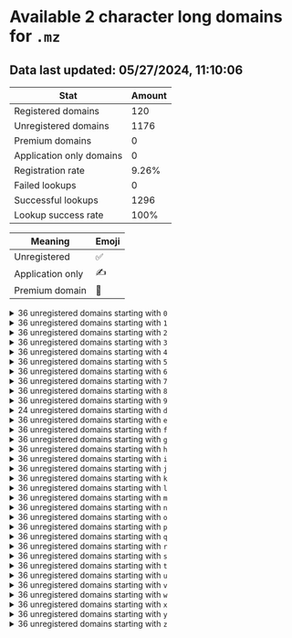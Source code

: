 # Available 2 character long domains for `.mz`

## Data last updated: 05/27/2024, 11:10:06

|Stat|Amount|
|--|--|
|Registered domains|120|
|Unregistered domains|1176|
|Premium domains|0|
|Application only domains|0|
|Registration rate|9.26%|
|Failed lookups|0|
|Successful lookups|1296|
|Lookup success rate|100%|


|Meaning|Emoji|
|--|--|
|Unregistered|:white_check_mark:|
|Application only|:writing_hand:|
|Premium domain|:gem:|

<details>
<summary>36 unregistered domains starting with <bold><code>0</code></bold></summary>

|Type|Domain|
|--|--|
|:white_check_mark:|`00.mz`|
|:white_check_mark:|`01.mz`|
|:white_check_mark:|`02.mz`|
|:white_check_mark:|`03.mz`|
|:white_check_mark:|`04.mz`|
|:white_check_mark:|`05.mz`|
|:white_check_mark:|`06.mz`|
|:white_check_mark:|`07.mz`|
|:white_check_mark:|`08.mz`|
|:white_check_mark:|`09.mz`|
|:white_check_mark:|`0a.mz`|
|:white_check_mark:|`0b.mz`|
|:white_check_mark:|`0c.mz`|
|:white_check_mark:|`0d.mz`|
|:white_check_mark:|`0e.mz`|
|:white_check_mark:|`0f.mz`|
|:white_check_mark:|`0g.mz`|
|:white_check_mark:|`0h.mz`|
|:white_check_mark:|`0i.mz`|
|:white_check_mark:|`0j.mz`|
|:white_check_mark:|`0k.mz`|
|:white_check_mark:|`0l.mz`|
|:white_check_mark:|`0m.mz`|
|:white_check_mark:|`0n.mz`|
|:white_check_mark:|`0o.mz`|
|:white_check_mark:|`0p.mz`|
|:white_check_mark:|`0q.mz`|
|:white_check_mark:|`0r.mz`|
|:white_check_mark:|`0s.mz`|
|:white_check_mark:|`0t.mz`|
|:white_check_mark:|`0u.mz`|
|:white_check_mark:|`0v.mz`|
|:white_check_mark:|`0w.mz`|
|:white_check_mark:|`0x.mz`|
|:white_check_mark:|`0y.mz`|
|:white_check_mark:|`0z.mz`|
</details>
<details>
<summary>36 unregistered domains starting with <bold><code>1</code></bold></summary>

|Type|Domain|
|--|--|
|:white_check_mark:|`10.mz`|
|:white_check_mark:|`11.mz`|
|:white_check_mark:|`12.mz`|
|:white_check_mark:|`13.mz`|
|:white_check_mark:|`14.mz`|
|:white_check_mark:|`15.mz`|
|:white_check_mark:|`16.mz`|
|:white_check_mark:|`17.mz`|
|:white_check_mark:|`18.mz`|
|:white_check_mark:|`19.mz`|
|:white_check_mark:|`1a.mz`|
|:white_check_mark:|`1b.mz`|
|:white_check_mark:|`1c.mz`|
|:white_check_mark:|`1d.mz`|
|:white_check_mark:|`1e.mz`|
|:white_check_mark:|`1f.mz`|
|:white_check_mark:|`1g.mz`|
|:white_check_mark:|`1h.mz`|
|:white_check_mark:|`1i.mz`|
|:white_check_mark:|`1j.mz`|
|:white_check_mark:|`1k.mz`|
|:white_check_mark:|`1l.mz`|
|:white_check_mark:|`1m.mz`|
|:white_check_mark:|`1n.mz`|
|:white_check_mark:|`1o.mz`|
|:white_check_mark:|`1p.mz`|
|:white_check_mark:|`1q.mz`|
|:white_check_mark:|`1r.mz`|
|:white_check_mark:|`1s.mz`|
|:white_check_mark:|`1t.mz`|
|:white_check_mark:|`1u.mz`|
|:white_check_mark:|`1v.mz`|
|:white_check_mark:|`1w.mz`|
|:white_check_mark:|`1x.mz`|
|:white_check_mark:|`1y.mz`|
|:white_check_mark:|`1z.mz`|
</details>
<details>
<summary>36 unregistered domains starting with <bold><code>2</code></bold></summary>

|Type|Domain|
|--|--|
|:white_check_mark:|`20.mz`|
|:white_check_mark:|`21.mz`|
|:white_check_mark:|`22.mz`|
|:white_check_mark:|`23.mz`|
|:white_check_mark:|`24.mz`|
|:white_check_mark:|`25.mz`|
|:white_check_mark:|`26.mz`|
|:white_check_mark:|`27.mz`|
|:white_check_mark:|`28.mz`|
|:white_check_mark:|`29.mz`|
|:white_check_mark:|`2a.mz`|
|:white_check_mark:|`2b.mz`|
|:white_check_mark:|`2c.mz`|
|:white_check_mark:|`2d.mz`|
|:white_check_mark:|`2e.mz`|
|:white_check_mark:|`2f.mz`|
|:white_check_mark:|`2g.mz`|
|:white_check_mark:|`2h.mz`|
|:white_check_mark:|`2i.mz`|
|:white_check_mark:|`2j.mz`|
|:white_check_mark:|`2k.mz`|
|:white_check_mark:|`2l.mz`|
|:white_check_mark:|`2m.mz`|
|:white_check_mark:|`2n.mz`|
|:white_check_mark:|`2o.mz`|
|:white_check_mark:|`2p.mz`|
|:white_check_mark:|`2q.mz`|
|:white_check_mark:|`2r.mz`|
|:white_check_mark:|`2s.mz`|
|:white_check_mark:|`2t.mz`|
|:white_check_mark:|`2u.mz`|
|:white_check_mark:|`2v.mz`|
|:white_check_mark:|`2w.mz`|
|:white_check_mark:|`2x.mz`|
|:white_check_mark:|`2y.mz`|
|:white_check_mark:|`2z.mz`|
</details>
<details>
<summary>36 unregistered domains starting with <bold><code>3</code></bold></summary>

|Type|Domain|
|--|--|
|:white_check_mark:|`30.mz`|
|:white_check_mark:|`31.mz`|
|:white_check_mark:|`32.mz`|
|:white_check_mark:|`33.mz`|
|:white_check_mark:|`34.mz`|
|:white_check_mark:|`35.mz`|
|:white_check_mark:|`36.mz`|
|:white_check_mark:|`37.mz`|
|:white_check_mark:|`38.mz`|
|:white_check_mark:|`39.mz`|
|:white_check_mark:|`3a.mz`|
|:white_check_mark:|`3b.mz`|
|:white_check_mark:|`3c.mz`|
|:white_check_mark:|`3d.mz`|
|:white_check_mark:|`3e.mz`|
|:white_check_mark:|`3f.mz`|
|:white_check_mark:|`3g.mz`|
|:white_check_mark:|`3h.mz`|
|:white_check_mark:|`3i.mz`|
|:white_check_mark:|`3j.mz`|
|:white_check_mark:|`3k.mz`|
|:white_check_mark:|`3l.mz`|
|:white_check_mark:|`3m.mz`|
|:white_check_mark:|`3n.mz`|
|:white_check_mark:|`3o.mz`|
|:white_check_mark:|`3p.mz`|
|:white_check_mark:|`3q.mz`|
|:white_check_mark:|`3r.mz`|
|:white_check_mark:|`3s.mz`|
|:white_check_mark:|`3t.mz`|
|:white_check_mark:|`3u.mz`|
|:white_check_mark:|`3v.mz`|
|:white_check_mark:|`3w.mz`|
|:white_check_mark:|`3x.mz`|
|:white_check_mark:|`3y.mz`|
|:white_check_mark:|`3z.mz`|
</details>
<details>
<summary>36 unregistered domains starting with <bold><code>4</code></bold></summary>

|Type|Domain|
|--|--|
|:white_check_mark:|`40.mz`|
|:white_check_mark:|`41.mz`|
|:white_check_mark:|`42.mz`|
|:white_check_mark:|`43.mz`|
|:white_check_mark:|`44.mz`|
|:white_check_mark:|`45.mz`|
|:white_check_mark:|`46.mz`|
|:white_check_mark:|`47.mz`|
|:white_check_mark:|`48.mz`|
|:white_check_mark:|`49.mz`|
|:white_check_mark:|`4a.mz`|
|:white_check_mark:|`4b.mz`|
|:white_check_mark:|`4c.mz`|
|:white_check_mark:|`4d.mz`|
|:white_check_mark:|`4e.mz`|
|:white_check_mark:|`4f.mz`|
|:white_check_mark:|`4g.mz`|
|:white_check_mark:|`4h.mz`|
|:white_check_mark:|`4i.mz`|
|:white_check_mark:|`4j.mz`|
|:white_check_mark:|`4k.mz`|
|:white_check_mark:|`4l.mz`|
|:white_check_mark:|`4m.mz`|
|:white_check_mark:|`4n.mz`|
|:white_check_mark:|`4o.mz`|
|:white_check_mark:|`4p.mz`|
|:white_check_mark:|`4q.mz`|
|:white_check_mark:|`4r.mz`|
|:white_check_mark:|`4s.mz`|
|:white_check_mark:|`4t.mz`|
|:white_check_mark:|`4u.mz`|
|:white_check_mark:|`4v.mz`|
|:white_check_mark:|`4w.mz`|
|:white_check_mark:|`4x.mz`|
|:white_check_mark:|`4y.mz`|
|:white_check_mark:|`4z.mz`|
</details>
<details>
<summary>36 unregistered domains starting with <bold><code>5</code></bold></summary>

|Type|Domain|
|--|--|
|:white_check_mark:|`50.mz`|
|:white_check_mark:|`51.mz`|
|:white_check_mark:|`52.mz`|
|:white_check_mark:|`53.mz`|
|:white_check_mark:|`54.mz`|
|:white_check_mark:|`55.mz`|
|:white_check_mark:|`56.mz`|
|:white_check_mark:|`57.mz`|
|:white_check_mark:|`58.mz`|
|:white_check_mark:|`59.mz`|
|:white_check_mark:|`5a.mz`|
|:white_check_mark:|`5b.mz`|
|:white_check_mark:|`5c.mz`|
|:white_check_mark:|`5d.mz`|
|:white_check_mark:|`5e.mz`|
|:white_check_mark:|`5f.mz`|
|:white_check_mark:|`5g.mz`|
|:white_check_mark:|`5h.mz`|
|:white_check_mark:|`5i.mz`|
|:white_check_mark:|`5j.mz`|
|:white_check_mark:|`5k.mz`|
|:white_check_mark:|`5l.mz`|
|:white_check_mark:|`5m.mz`|
|:white_check_mark:|`5n.mz`|
|:white_check_mark:|`5o.mz`|
|:white_check_mark:|`5p.mz`|
|:white_check_mark:|`5q.mz`|
|:white_check_mark:|`5r.mz`|
|:white_check_mark:|`5s.mz`|
|:white_check_mark:|`5t.mz`|
|:white_check_mark:|`5u.mz`|
|:white_check_mark:|`5v.mz`|
|:white_check_mark:|`5w.mz`|
|:white_check_mark:|`5x.mz`|
|:white_check_mark:|`5y.mz`|
|:white_check_mark:|`5z.mz`|
</details>
<details>
<summary>36 unregistered domains starting with <bold><code>6</code></bold></summary>

|Type|Domain|
|--|--|
|:white_check_mark:|`60.mz`|
|:white_check_mark:|`61.mz`|
|:white_check_mark:|`62.mz`|
|:white_check_mark:|`63.mz`|
|:white_check_mark:|`64.mz`|
|:white_check_mark:|`65.mz`|
|:white_check_mark:|`66.mz`|
|:white_check_mark:|`67.mz`|
|:white_check_mark:|`68.mz`|
|:white_check_mark:|`69.mz`|
|:white_check_mark:|`6a.mz`|
|:white_check_mark:|`6b.mz`|
|:white_check_mark:|`6c.mz`|
|:white_check_mark:|`6d.mz`|
|:white_check_mark:|`6e.mz`|
|:white_check_mark:|`6f.mz`|
|:white_check_mark:|`6g.mz`|
|:white_check_mark:|`6h.mz`|
|:white_check_mark:|`6i.mz`|
|:white_check_mark:|`6j.mz`|
|:white_check_mark:|`6k.mz`|
|:white_check_mark:|`6l.mz`|
|:white_check_mark:|`6m.mz`|
|:white_check_mark:|`6n.mz`|
|:white_check_mark:|`6o.mz`|
|:white_check_mark:|`6p.mz`|
|:white_check_mark:|`6q.mz`|
|:white_check_mark:|`6r.mz`|
|:white_check_mark:|`6s.mz`|
|:white_check_mark:|`6t.mz`|
|:white_check_mark:|`6u.mz`|
|:white_check_mark:|`6v.mz`|
|:white_check_mark:|`6w.mz`|
|:white_check_mark:|`6x.mz`|
|:white_check_mark:|`6y.mz`|
|:white_check_mark:|`6z.mz`|
</details>
<details>
<summary>36 unregistered domains starting with <bold><code>7</code></bold></summary>

|Type|Domain|
|--|--|
|:white_check_mark:|`70.mz`|
|:white_check_mark:|`71.mz`|
|:white_check_mark:|`72.mz`|
|:white_check_mark:|`73.mz`|
|:white_check_mark:|`74.mz`|
|:white_check_mark:|`75.mz`|
|:white_check_mark:|`76.mz`|
|:white_check_mark:|`77.mz`|
|:white_check_mark:|`78.mz`|
|:white_check_mark:|`79.mz`|
|:white_check_mark:|`7a.mz`|
|:white_check_mark:|`7b.mz`|
|:white_check_mark:|`7c.mz`|
|:white_check_mark:|`7d.mz`|
|:white_check_mark:|`7e.mz`|
|:white_check_mark:|`7f.mz`|
|:white_check_mark:|`7g.mz`|
|:white_check_mark:|`7h.mz`|
|:white_check_mark:|`7i.mz`|
|:white_check_mark:|`7j.mz`|
|:white_check_mark:|`7k.mz`|
|:white_check_mark:|`7l.mz`|
|:white_check_mark:|`7m.mz`|
|:white_check_mark:|`7n.mz`|
|:white_check_mark:|`7o.mz`|
|:white_check_mark:|`7p.mz`|
|:white_check_mark:|`7q.mz`|
|:white_check_mark:|`7r.mz`|
|:white_check_mark:|`7s.mz`|
|:white_check_mark:|`7t.mz`|
|:white_check_mark:|`7u.mz`|
|:white_check_mark:|`7v.mz`|
|:white_check_mark:|`7w.mz`|
|:white_check_mark:|`7x.mz`|
|:white_check_mark:|`7y.mz`|
|:white_check_mark:|`7z.mz`|
</details>
<details>
<summary>36 unregistered domains starting with <bold><code>8</code></bold></summary>

|Type|Domain|
|--|--|
|:white_check_mark:|`80.mz`|
|:white_check_mark:|`81.mz`|
|:white_check_mark:|`82.mz`|
|:white_check_mark:|`83.mz`|
|:white_check_mark:|`84.mz`|
|:white_check_mark:|`85.mz`|
|:white_check_mark:|`86.mz`|
|:white_check_mark:|`87.mz`|
|:white_check_mark:|`88.mz`|
|:white_check_mark:|`89.mz`|
|:white_check_mark:|`8a.mz`|
|:white_check_mark:|`8b.mz`|
|:white_check_mark:|`8c.mz`|
|:white_check_mark:|`8d.mz`|
|:white_check_mark:|`8e.mz`|
|:white_check_mark:|`8f.mz`|
|:white_check_mark:|`8g.mz`|
|:white_check_mark:|`8h.mz`|
|:white_check_mark:|`8i.mz`|
|:white_check_mark:|`8j.mz`|
|:white_check_mark:|`8k.mz`|
|:white_check_mark:|`8l.mz`|
|:white_check_mark:|`8m.mz`|
|:white_check_mark:|`8n.mz`|
|:white_check_mark:|`8o.mz`|
|:white_check_mark:|`8p.mz`|
|:white_check_mark:|`8q.mz`|
|:white_check_mark:|`8r.mz`|
|:white_check_mark:|`8s.mz`|
|:white_check_mark:|`8t.mz`|
|:white_check_mark:|`8u.mz`|
|:white_check_mark:|`8v.mz`|
|:white_check_mark:|`8w.mz`|
|:white_check_mark:|`8x.mz`|
|:white_check_mark:|`8y.mz`|
|:white_check_mark:|`8z.mz`|
</details>
<details>
<summary>36 unregistered domains starting with <bold><code>9</code></bold></summary>

|Type|Domain|
|--|--|
|:white_check_mark:|`90.mz`|
|:white_check_mark:|`91.mz`|
|:white_check_mark:|`92.mz`|
|:white_check_mark:|`93.mz`|
|:white_check_mark:|`94.mz`|
|:white_check_mark:|`95.mz`|
|:white_check_mark:|`96.mz`|
|:white_check_mark:|`97.mz`|
|:white_check_mark:|`98.mz`|
|:white_check_mark:|`99.mz`|
|:white_check_mark:|`9a.mz`|
|:white_check_mark:|`9b.mz`|
|:white_check_mark:|`9c.mz`|
|:white_check_mark:|`9d.mz`|
|:white_check_mark:|`9e.mz`|
|:white_check_mark:|`9f.mz`|
|:white_check_mark:|`9g.mz`|
|:white_check_mark:|`9h.mz`|
|:white_check_mark:|`9i.mz`|
|:white_check_mark:|`9j.mz`|
|:white_check_mark:|`9k.mz`|
|:white_check_mark:|`9l.mz`|
|:white_check_mark:|`9m.mz`|
|:white_check_mark:|`9n.mz`|
|:white_check_mark:|`9o.mz`|
|:white_check_mark:|`9p.mz`|
|:white_check_mark:|`9q.mz`|
|:white_check_mark:|`9r.mz`|
|:white_check_mark:|`9s.mz`|
|:white_check_mark:|`9t.mz`|
|:white_check_mark:|`9u.mz`|
|:white_check_mark:|`9v.mz`|
|:white_check_mark:|`9w.mz`|
|:white_check_mark:|`9x.mz`|
|:white_check_mark:|`9y.mz`|
|:white_check_mark:|`9z.mz`|
</details>
<details>
<summary>24 unregistered domains starting with <bold><code>d</code></bold></summary>

|Type|Domain|
|--|--|
|:white_check_mark:|`d0.mz`|
|:white_check_mark:|`d1.mz`|
|:white_check_mark:|`d2.mz`|
|:white_check_mark:|`d3.mz`|
|:white_check_mark:|`d4.mz`|
|:white_check_mark:|`d5.mz`|
|:white_check_mark:|`d6.mz`|
|:white_check_mark:|`d7.mz`|
|:white_check_mark:|`d8.mz`|
|:white_check_mark:|`d9.mz`|
|:white_check_mark:|`dm.mz`|
|:white_check_mark:|`dn.mz`|
|:white_check_mark:|`do.mz`|
|:white_check_mark:|`dp.mz`|
|:white_check_mark:|`dq.mz`|
|:white_check_mark:|`dr.mz`|
|:white_check_mark:|`ds.mz`|
|:white_check_mark:|`dt.mz`|
|:white_check_mark:|`du.mz`|
|:white_check_mark:|`dv.mz`|
|:white_check_mark:|`dw.mz`|
|:white_check_mark:|`dx.mz`|
|:white_check_mark:|`dy.mz`|
|:white_check_mark:|`dz.mz`|
</details>
<details>
<summary>36 unregistered domains starting with <bold><code>e</code></bold></summary>

|Type|Domain|
|--|--|
|:white_check_mark:|`e0.mz`|
|:white_check_mark:|`e1.mz`|
|:white_check_mark:|`e2.mz`|
|:white_check_mark:|`e3.mz`|
|:white_check_mark:|`e4.mz`|
|:white_check_mark:|`e5.mz`|
|:white_check_mark:|`e6.mz`|
|:white_check_mark:|`e7.mz`|
|:white_check_mark:|`e8.mz`|
|:white_check_mark:|`e9.mz`|
|:white_check_mark:|`ea.mz`|
|:white_check_mark:|`eb.mz`|
|:white_check_mark:|`ec.mz`|
|:white_check_mark:|`ed.mz`|
|:white_check_mark:|`ee.mz`|
|:white_check_mark:|`ef.mz`|
|:white_check_mark:|`eg.mz`|
|:white_check_mark:|`eh.mz`|
|:white_check_mark:|`ei.mz`|
|:white_check_mark:|`ej.mz`|
|:white_check_mark:|`ek.mz`|
|:white_check_mark:|`el.mz`|
|:white_check_mark:|`em.mz`|
|:white_check_mark:|`en.mz`|
|:white_check_mark:|`eo.mz`|
|:white_check_mark:|`ep.mz`|
|:white_check_mark:|`eq.mz`|
|:white_check_mark:|`er.mz`|
|:white_check_mark:|`es.mz`|
|:white_check_mark:|`et.mz`|
|:white_check_mark:|`eu.mz`|
|:white_check_mark:|`ev.mz`|
|:white_check_mark:|`ew.mz`|
|:white_check_mark:|`ex.mz`|
|:white_check_mark:|`ey.mz`|
|:white_check_mark:|`ez.mz`|
</details>
<details>
<summary>36 unregistered domains starting with <bold><code>f</code></bold></summary>

|Type|Domain|
|--|--|
|:white_check_mark:|`f0.mz`|
|:white_check_mark:|`f1.mz`|
|:white_check_mark:|`f2.mz`|
|:white_check_mark:|`f3.mz`|
|:white_check_mark:|`f4.mz`|
|:white_check_mark:|`f5.mz`|
|:white_check_mark:|`f6.mz`|
|:white_check_mark:|`f7.mz`|
|:white_check_mark:|`f8.mz`|
|:white_check_mark:|`f9.mz`|
|:white_check_mark:|`fa.mz`|
|:white_check_mark:|`fb.mz`|
|:white_check_mark:|`fc.mz`|
|:white_check_mark:|`fd.mz`|
|:white_check_mark:|`fe.mz`|
|:white_check_mark:|`ff.mz`|
|:white_check_mark:|`fg.mz`|
|:white_check_mark:|`fh.mz`|
|:white_check_mark:|`fi.mz`|
|:white_check_mark:|`fj.mz`|
|:white_check_mark:|`fk.mz`|
|:white_check_mark:|`fl.mz`|
|:white_check_mark:|`fm.mz`|
|:white_check_mark:|`fn.mz`|
|:white_check_mark:|`fo.mz`|
|:white_check_mark:|`fp.mz`|
|:white_check_mark:|`fq.mz`|
|:white_check_mark:|`fr.mz`|
|:white_check_mark:|`fs.mz`|
|:white_check_mark:|`ft.mz`|
|:white_check_mark:|`fu.mz`|
|:white_check_mark:|`fv.mz`|
|:white_check_mark:|`fw.mz`|
|:white_check_mark:|`fx.mz`|
|:white_check_mark:|`fy.mz`|
|:white_check_mark:|`fz.mz`|
</details>
<details>
<summary>36 unregistered domains starting with <bold><code>g</code></bold></summary>

|Type|Domain|
|--|--|
|:white_check_mark:|`g0.mz`|
|:white_check_mark:|`g1.mz`|
|:white_check_mark:|`g2.mz`|
|:white_check_mark:|`g3.mz`|
|:white_check_mark:|`g4.mz`|
|:white_check_mark:|`g5.mz`|
|:white_check_mark:|`g6.mz`|
|:white_check_mark:|`g7.mz`|
|:white_check_mark:|`g8.mz`|
|:white_check_mark:|`g9.mz`|
|:white_check_mark:|`ga.mz`|
|:white_check_mark:|`gb.mz`|
|:white_check_mark:|`gc.mz`|
|:white_check_mark:|`gd.mz`|
|:white_check_mark:|`ge.mz`|
|:white_check_mark:|`gf.mz`|
|:white_check_mark:|`gg.mz`|
|:white_check_mark:|`gh.mz`|
|:white_check_mark:|`gi.mz`|
|:white_check_mark:|`gj.mz`|
|:white_check_mark:|`gk.mz`|
|:white_check_mark:|`gl.mz`|
|:white_check_mark:|`gm.mz`|
|:white_check_mark:|`gn.mz`|
|:white_check_mark:|`go.mz`|
|:white_check_mark:|`gp.mz`|
|:white_check_mark:|`gq.mz`|
|:white_check_mark:|`gr.mz`|
|:white_check_mark:|`gs.mz`|
|:white_check_mark:|`gt.mz`|
|:white_check_mark:|`gu.mz`|
|:white_check_mark:|`gv.mz`|
|:white_check_mark:|`gw.mz`|
|:white_check_mark:|`gx.mz`|
|:white_check_mark:|`gy.mz`|
|:white_check_mark:|`gz.mz`|
</details>
<details>
<summary>36 unregistered domains starting with <bold><code>h</code></bold></summary>

|Type|Domain|
|--|--|
|:white_check_mark:|`h0.mz`|
|:white_check_mark:|`h1.mz`|
|:white_check_mark:|`h2.mz`|
|:white_check_mark:|`h3.mz`|
|:white_check_mark:|`h4.mz`|
|:white_check_mark:|`h5.mz`|
|:white_check_mark:|`h6.mz`|
|:white_check_mark:|`h7.mz`|
|:white_check_mark:|`h8.mz`|
|:white_check_mark:|`h9.mz`|
|:white_check_mark:|`ha.mz`|
|:white_check_mark:|`hb.mz`|
|:white_check_mark:|`hc.mz`|
|:white_check_mark:|`hd.mz`|
|:white_check_mark:|`he.mz`|
|:white_check_mark:|`hf.mz`|
|:white_check_mark:|`hg.mz`|
|:white_check_mark:|`hh.mz`|
|:white_check_mark:|`hi.mz`|
|:white_check_mark:|`hj.mz`|
|:white_check_mark:|`hk.mz`|
|:white_check_mark:|`hl.mz`|
|:white_check_mark:|`hm.mz`|
|:white_check_mark:|`hn.mz`|
|:white_check_mark:|`ho.mz`|
|:white_check_mark:|`hp.mz`|
|:white_check_mark:|`hq.mz`|
|:white_check_mark:|`hr.mz`|
|:white_check_mark:|`hs.mz`|
|:white_check_mark:|`ht.mz`|
|:white_check_mark:|`hu.mz`|
|:white_check_mark:|`hv.mz`|
|:white_check_mark:|`hw.mz`|
|:white_check_mark:|`hx.mz`|
|:white_check_mark:|`hy.mz`|
|:white_check_mark:|`hz.mz`|
</details>
<details>
<summary>36 unregistered domains starting with <bold><code>i</code></bold></summary>

|Type|Domain|
|--|--|
|:white_check_mark:|`i0.mz`|
|:white_check_mark:|`i1.mz`|
|:white_check_mark:|`i2.mz`|
|:white_check_mark:|`i3.mz`|
|:white_check_mark:|`i4.mz`|
|:white_check_mark:|`i5.mz`|
|:white_check_mark:|`i6.mz`|
|:white_check_mark:|`i7.mz`|
|:white_check_mark:|`i8.mz`|
|:white_check_mark:|`i9.mz`|
|:white_check_mark:|`ia.mz`|
|:white_check_mark:|`ib.mz`|
|:white_check_mark:|`ic.mz`|
|:white_check_mark:|`id.mz`|
|:white_check_mark:|`ie.mz`|
|:white_check_mark:|`if.mz`|
|:white_check_mark:|`ig.mz`|
|:white_check_mark:|`ih.mz`|
|:white_check_mark:|`ii.mz`|
|:white_check_mark:|`ij.mz`|
|:white_check_mark:|`ik.mz`|
|:white_check_mark:|`il.mz`|
|:white_check_mark:|`im.mz`|
|:white_check_mark:|`in.mz`|
|:white_check_mark:|`io.mz`|
|:white_check_mark:|`ip.mz`|
|:white_check_mark:|`iq.mz`|
|:white_check_mark:|`ir.mz`|
|:white_check_mark:|`is.mz`|
|:white_check_mark:|`it.mz`|
|:white_check_mark:|`iu.mz`|
|:white_check_mark:|`iv.mz`|
|:white_check_mark:|`iw.mz`|
|:white_check_mark:|`ix.mz`|
|:white_check_mark:|`iy.mz`|
|:white_check_mark:|`iz.mz`|
</details>
<details>
<summary>36 unregistered domains starting with <bold><code>j</code></bold></summary>

|Type|Domain|
|--|--|
|:white_check_mark:|`j0.mz`|
|:white_check_mark:|`j1.mz`|
|:white_check_mark:|`j2.mz`|
|:white_check_mark:|`j3.mz`|
|:white_check_mark:|`j4.mz`|
|:white_check_mark:|`j5.mz`|
|:white_check_mark:|`j6.mz`|
|:white_check_mark:|`j7.mz`|
|:white_check_mark:|`j8.mz`|
|:white_check_mark:|`j9.mz`|
|:white_check_mark:|`ja.mz`|
|:white_check_mark:|`jb.mz`|
|:white_check_mark:|`jc.mz`|
|:white_check_mark:|`jd.mz`|
|:white_check_mark:|`je.mz`|
|:white_check_mark:|`jf.mz`|
|:white_check_mark:|`jg.mz`|
|:white_check_mark:|`jh.mz`|
|:white_check_mark:|`ji.mz`|
|:white_check_mark:|`jj.mz`|
|:white_check_mark:|`jk.mz`|
|:white_check_mark:|`jl.mz`|
|:white_check_mark:|`jm.mz`|
|:white_check_mark:|`jn.mz`|
|:white_check_mark:|`jo.mz`|
|:white_check_mark:|`jp.mz`|
|:white_check_mark:|`jq.mz`|
|:white_check_mark:|`jr.mz`|
|:white_check_mark:|`js.mz`|
|:white_check_mark:|`jt.mz`|
|:white_check_mark:|`ju.mz`|
|:white_check_mark:|`jv.mz`|
|:white_check_mark:|`jw.mz`|
|:white_check_mark:|`jx.mz`|
|:white_check_mark:|`jy.mz`|
|:white_check_mark:|`jz.mz`|
</details>
<details>
<summary>36 unregistered domains starting with <bold><code>k</code></bold></summary>

|Type|Domain|
|--|--|
|:white_check_mark:|`k0.mz`|
|:white_check_mark:|`k1.mz`|
|:white_check_mark:|`k2.mz`|
|:white_check_mark:|`k3.mz`|
|:white_check_mark:|`k4.mz`|
|:white_check_mark:|`k5.mz`|
|:white_check_mark:|`k6.mz`|
|:white_check_mark:|`k7.mz`|
|:white_check_mark:|`k8.mz`|
|:white_check_mark:|`k9.mz`|
|:white_check_mark:|`ka.mz`|
|:white_check_mark:|`kb.mz`|
|:white_check_mark:|`kc.mz`|
|:white_check_mark:|`kd.mz`|
|:white_check_mark:|`ke.mz`|
|:white_check_mark:|`kf.mz`|
|:white_check_mark:|`kg.mz`|
|:white_check_mark:|`kh.mz`|
|:white_check_mark:|`ki.mz`|
|:white_check_mark:|`kj.mz`|
|:white_check_mark:|`kk.mz`|
|:white_check_mark:|`kl.mz`|
|:white_check_mark:|`km.mz`|
|:white_check_mark:|`kn.mz`|
|:white_check_mark:|`ko.mz`|
|:white_check_mark:|`kp.mz`|
|:white_check_mark:|`kq.mz`|
|:white_check_mark:|`kr.mz`|
|:white_check_mark:|`ks.mz`|
|:white_check_mark:|`kt.mz`|
|:white_check_mark:|`ku.mz`|
|:white_check_mark:|`kv.mz`|
|:white_check_mark:|`kw.mz`|
|:white_check_mark:|`kx.mz`|
|:white_check_mark:|`ky.mz`|
|:white_check_mark:|`kz.mz`|
</details>
<details>
<summary>36 unregistered domains starting with <bold><code>l</code></bold></summary>

|Type|Domain|
|--|--|
|:white_check_mark:|`l0.mz`|
|:white_check_mark:|`l1.mz`|
|:white_check_mark:|`l2.mz`|
|:white_check_mark:|`l3.mz`|
|:white_check_mark:|`l4.mz`|
|:white_check_mark:|`l5.mz`|
|:white_check_mark:|`l6.mz`|
|:white_check_mark:|`l7.mz`|
|:white_check_mark:|`l8.mz`|
|:white_check_mark:|`l9.mz`|
|:white_check_mark:|`la.mz`|
|:white_check_mark:|`lb.mz`|
|:white_check_mark:|`lc.mz`|
|:white_check_mark:|`ld.mz`|
|:white_check_mark:|`le.mz`|
|:white_check_mark:|`lf.mz`|
|:white_check_mark:|`lg.mz`|
|:white_check_mark:|`lh.mz`|
|:white_check_mark:|`li.mz`|
|:white_check_mark:|`lj.mz`|
|:white_check_mark:|`lk.mz`|
|:white_check_mark:|`ll.mz`|
|:white_check_mark:|`lm.mz`|
|:white_check_mark:|`ln.mz`|
|:white_check_mark:|`lo.mz`|
|:white_check_mark:|`lp.mz`|
|:white_check_mark:|`lq.mz`|
|:white_check_mark:|`lr.mz`|
|:white_check_mark:|`ls.mz`|
|:white_check_mark:|`lt.mz`|
|:white_check_mark:|`lu.mz`|
|:white_check_mark:|`lv.mz`|
|:white_check_mark:|`lw.mz`|
|:white_check_mark:|`lx.mz`|
|:white_check_mark:|`ly.mz`|
|:white_check_mark:|`lz.mz`|
</details>
<details>
<summary>36 unregistered domains starting with <bold><code>m</code></bold></summary>

|Type|Domain|
|--|--|
|:white_check_mark:|`m0.mz`|
|:white_check_mark:|`m1.mz`|
|:white_check_mark:|`m2.mz`|
|:white_check_mark:|`m3.mz`|
|:white_check_mark:|`m4.mz`|
|:white_check_mark:|`m5.mz`|
|:white_check_mark:|`m6.mz`|
|:white_check_mark:|`m7.mz`|
|:white_check_mark:|`m8.mz`|
|:white_check_mark:|`m9.mz`|
|:white_check_mark:|`ma.mz`|
|:white_check_mark:|`mb.mz`|
|:white_check_mark:|`mc.mz`|
|:white_check_mark:|`md.mz`|
|:white_check_mark:|`me.mz`|
|:white_check_mark:|`mf.mz`|
|:white_check_mark:|`mg.mz`|
|:white_check_mark:|`mh.mz`|
|:white_check_mark:|`mi.mz`|
|:white_check_mark:|`mj.mz`|
|:white_check_mark:|`mk.mz`|
|:white_check_mark:|`ml.mz`|
|:white_check_mark:|`mm.mz`|
|:white_check_mark:|`mn.mz`|
|:white_check_mark:|`mo.mz`|
|:white_check_mark:|`mp.mz`|
|:white_check_mark:|`mq.mz`|
|:white_check_mark:|`mr.mz`|
|:white_check_mark:|`ms.mz`|
|:white_check_mark:|`mt.mz`|
|:white_check_mark:|`mu.mz`|
|:white_check_mark:|`mv.mz`|
|:white_check_mark:|`mw.mz`|
|:white_check_mark:|`mx.mz`|
|:white_check_mark:|`my.mz`|
|:white_check_mark:|`mz.mz`|
</details>
<details>
<summary>36 unregistered domains starting with <bold><code>n</code></bold></summary>

|Type|Domain|
|--|--|
|:white_check_mark:|`n0.mz`|
|:white_check_mark:|`n1.mz`|
|:white_check_mark:|`n2.mz`|
|:white_check_mark:|`n3.mz`|
|:white_check_mark:|`n4.mz`|
|:white_check_mark:|`n5.mz`|
|:white_check_mark:|`n6.mz`|
|:white_check_mark:|`n7.mz`|
|:white_check_mark:|`n8.mz`|
|:white_check_mark:|`n9.mz`|
|:white_check_mark:|`na.mz`|
|:white_check_mark:|`nb.mz`|
|:white_check_mark:|`nc.mz`|
|:white_check_mark:|`nd.mz`|
|:white_check_mark:|`ne.mz`|
|:white_check_mark:|`nf.mz`|
|:white_check_mark:|`ng.mz`|
|:white_check_mark:|`nh.mz`|
|:white_check_mark:|`ni.mz`|
|:white_check_mark:|`nj.mz`|
|:white_check_mark:|`nk.mz`|
|:white_check_mark:|`nl.mz`|
|:white_check_mark:|`nm.mz`|
|:white_check_mark:|`nn.mz`|
|:white_check_mark:|`no.mz`|
|:white_check_mark:|`np.mz`|
|:white_check_mark:|`nq.mz`|
|:white_check_mark:|`nr.mz`|
|:white_check_mark:|`ns.mz`|
|:white_check_mark:|`nt.mz`|
|:white_check_mark:|`nu.mz`|
|:white_check_mark:|`nv.mz`|
|:white_check_mark:|`nw.mz`|
|:white_check_mark:|`nx.mz`|
|:white_check_mark:|`ny.mz`|
|:white_check_mark:|`nz.mz`|
</details>
<details>
<summary>36 unregistered domains starting with <bold><code>o</code></bold></summary>

|Type|Domain|
|--|--|
|:white_check_mark:|`o0.mz`|
|:white_check_mark:|`o1.mz`|
|:white_check_mark:|`o2.mz`|
|:white_check_mark:|`o3.mz`|
|:white_check_mark:|`o4.mz`|
|:white_check_mark:|`o5.mz`|
|:white_check_mark:|`o6.mz`|
|:white_check_mark:|`o7.mz`|
|:white_check_mark:|`o8.mz`|
|:white_check_mark:|`o9.mz`|
|:white_check_mark:|`oa.mz`|
|:white_check_mark:|`ob.mz`|
|:white_check_mark:|`oc.mz`|
|:white_check_mark:|`od.mz`|
|:white_check_mark:|`oe.mz`|
|:white_check_mark:|`of.mz`|
|:white_check_mark:|`og.mz`|
|:white_check_mark:|`oh.mz`|
|:white_check_mark:|`oi.mz`|
|:white_check_mark:|`oj.mz`|
|:white_check_mark:|`ok.mz`|
|:white_check_mark:|`ol.mz`|
|:white_check_mark:|`om.mz`|
|:white_check_mark:|`on.mz`|
|:white_check_mark:|`oo.mz`|
|:white_check_mark:|`op.mz`|
|:white_check_mark:|`oq.mz`|
|:white_check_mark:|`or.mz`|
|:white_check_mark:|`os.mz`|
|:white_check_mark:|`ot.mz`|
|:white_check_mark:|`ou.mz`|
|:white_check_mark:|`ov.mz`|
|:white_check_mark:|`ow.mz`|
|:white_check_mark:|`ox.mz`|
|:white_check_mark:|`oy.mz`|
|:white_check_mark:|`oz.mz`|
</details>
<details>
<summary>36 unregistered domains starting with <bold><code>p</code></bold></summary>

|Type|Domain|
|--|--|
|:white_check_mark:|`p0.mz`|
|:white_check_mark:|`p1.mz`|
|:white_check_mark:|`p2.mz`|
|:white_check_mark:|`p3.mz`|
|:white_check_mark:|`p4.mz`|
|:white_check_mark:|`p5.mz`|
|:white_check_mark:|`p6.mz`|
|:white_check_mark:|`p7.mz`|
|:white_check_mark:|`p8.mz`|
|:white_check_mark:|`p9.mz`|
|:white_check_mark:|`pa.mz`|
|:white_check_mark:|`pb.mz`|
|:white_check_mark:|`pc.mz`|
|:white_check_mark:|`pd.mz`|
|:white_check_mark:|`pe.mz`|
|:white_check_mark:|`pf.mz`|
|:white_check_mark:|`pg.mz`|
|:white_check_mark:|`ph.mz`|
|:white_check_mark:|`pi.mz`|
|:white_check_mark:|`pj.mz`|
|:white_check_mark:|`pk.mz`|
|:white_check_mark:|`pl.mz`|
|:white_check_mark:|`pm.mz`|
|:white_check_mark:|`pn.mz`|
|:white_check_mark:|`po.mz`|
|:white_check_mark:|`pp.mz`|
|:white_check_mark:|`pq.mz`|
|:white_check_mark:|`pr.mz`|
|:white_check_mark:|`ps.mz`|
|:white_check_mark:|`pt.mz`|
|:white_check_mark:|`pu.mz`|
|:white_check_mark:|`pv.mz`|
|:white_check_mark:|`pw.mz`|
|:white_check_mark:|`px.mz`|
|:white_check_mark:|`py.mz`|
|:white_check_mark:|`pz.mz`|
</details>
<details>
<summary>36 unregistered domains starting with <bold><code>q</code></bold></summary>

|Type|Domain|
|--|--|
|:white_check_mark:|`q0.mz`|
|:white_check_mark:|`q1.mz`|
|:white_check_mark:|`q2.mz`|
|:white_check_mark:|`q3.mz`|
|:white_check_mark:|`q4.mz`|
|:white_check_mark:|`q5.mz`|
|:white_check_mark:|`q6.mz`|
|:white_check_mark:|`q7.mz`|
|:white_check_mark:|`q8.mz`|
|:white_check_mark:|`q9.mz`|
|:white_check_mark:|`qa.mz`|
|:white_check_mark:|`qb.mz`|
|:white_check_mark:|`qc.mz`|
|:white_check_mark:|`qd.mz`|
|:white_check_mark:|`qe.mz`|
|:white_check_mark:|`qf.mz`|
|:white_check_mark:|`qg.mz`|
|:white_check_mark:|`qh.mz`|
|:white_check_mark:|`qi.mz`|
|:white_check_mark:|`qj.mz`|
|:white_check_mark:|`qk.mz`|
|:white_check_mark:|`ql.mz`|
|:white_check_mark:|`qm.mz`|
|:white_check_mark:|`qn.mz`|
|:white_check_mark:|`qo.mz`|
|:white_check_mark:|`qp.mz`|
|:white_check_mark:|`qq.mz`|
|:white_check_mark:|`qr.mz`|
|:white_check_mark:|`qs.mz`|
|:white_check_mark:|`qt.mz`|
|:white_check_mark:|`qu.mz`|
|:white_check_mark:|`qv.mz`|
|:white_check_mark:|`qw.mz`|
|:white_check_mark:|`qx.mz`|
|:white_check_mark:|`qy.mz`|
|:white_check_mark:|`qz.mz`|
</details>
<details>
<summary>36 unregistered domains starting with <bold><code>r</code></bold></summary>

|Type|Domain|
|--|--|
|:white_check_mark:|`r0.mz`|
|:white_check_mark:|`r1.mz`|
|:white_check_mark:|`r2.mz`|
|:white_check_mark:|`r3.mz`|
|:white_check_mark:|`r4.mz`|
|:white_check_mark:|`r5.mz`|
|:white_check_mark:|`r6.mz`|
|:white_check_mark:|`r7.mz`|
|:white_check_mark:|`r8.mz`|
|:white_check_mark:|`r9.mz`|
|:white_check_mark:|`ra.mz`|
|:white_check_mark:|`rb.mz`|
|:white_check_mark:|`rc.mz`|
|:white_check_mark:|`rd.mz`|
|:white_check_mark:|`re.mz`|
|:white_check_mark:|`rf.mz`|
|:white_check_mark:|`rg.mz`|
|:white_check_mark:|`rh.mz`|
|:white_check_mark:|`ri.mz`|
|:white_check_mark:|`rj.mz`|
|:white_check_mark:|`rk.mz`|
|:white_check_mark:|`rl.mz`|
|:white_check_mark:|`rm.mz`|
|:white_check_mark:|`rn.mz`|
|:white_check_mark:|`ro.mz`|
|:white_check_mark:|`rp.mz`|
|:white_check_mark:|`rq.mz`|
|:white_check_mark:|`rr.mz`|
|:white_check_mark:|`rs.mz`|
|:white_check_mark:|`rt.mz`|
|:white_check_mark:|`ru.mz`|
|:white_check_mark:|`rv.mz`|
|:white_check_mark:|`rw.mz`|
|:white_check_mark:|`rx.mz`|
|:white_check_mark:|`ry.mz`|
|:white_check_mark:|`rz.mz`|
</details>
<details>
<summary>36 unregistered domains starting with <bold><code>s</code></bold></summary>

|Type|Domain|
|--|--|
|:white_check_mark:|`s0.mz`|
|:white_check_mark:|`s1.mz`|
|:white_check_mark:|`s2.mz`|
|:white_check_mark:|`s3.mz`|
|:white_check_mark:|`s4.mz`|
|:white_check_mark:|`s5.mz`|
|:white_check_mark:|`s6.mz`|
|:white_check_mark:|`s7.mz`|
|:white_check_mark:|`s8.mz`|
|:white_check_mark:|`s9.mz`|
|:white_check_mark:|`sa.mz`|
|:white_check_mark:|`sb.mz`|
|:white_check_mark:|`sc.mz`|
|:white_check_mark:|`sd.mz`|
|:white_check_mark:|`se.mz`|
|:white_check_mark:|`sf.mz`|
|:white_check_mark:|`sg.mz`|
|:white_check_mark:|`sh.mz`|
|:white_check_mark:|`si.mz`|
|:white_check_mark:|`sj.mz`|
|:white_check_mark:|`sk.mz`|
|:white_check_mark:|`sl.mz`|
|:white_check_mark:|`sm.mz`|
|:white_check_mark:|`sn.mz`|
|:white_check_mark:|`so.mz`|
|:white_check_mark:|`sp.mz`|
|:white_check_mark:|`sq.mz`|
|:white_check_mark:|`sr.mz`|
|:white_check_mark:|`ss.mz`|
|:white_check_mark:|`st.mz`|
|:white_check_mark:|`su.mz`|
|:white_check_mark:|`sv.mz`|
|:white_check_mark:|`sw.mz`|
|:white_check_mark:|`sx.mz`|
|:white_check_mark:|`sy.mz`|
|:white_check_mark:|`sz.mz`|
</details>
<details>
<summary>36 unregistered domains starting with <bold><code>t</code></bold></summary>

|Type|Domain|
|--|--|
|:white_check_mark:|`t0.mz`|
|:white_check_mark:|`t1.mz`|
|:white_check_mark:|`t2.mz`|
|:white_check_mark:|`t3.mz`|
|:white_check_mark:|`t4.mz`|
|:white_check_mark:|`t5.mz`|
|:white_check_mark:|`t6.mz`|
|:white_check_mark:|`t7.mz`|
|:white_check_mark:|`t8.mz`|
|:white_check_mark:|`t9.mz`|
|:white_check_mark:|`ta.mz`|
|:white_check_mark:|`tb.mz`|
|:white_check_mark:|`tc.mz`|
|:white_check_mark:|`td.mz`|
|:white_check_mark:|`te.mz`|
|:white_check_mark:|`tf.mz`|
|:white_check_mark:|`tg.mz`|
|:white_check_mark:|`th.mz`|
|:white_check_mark:|`ti.mz`|
|:white_check_mark:|`tj.mz`|
|:white_check_mark:|`tk.mz`|
|:white_check_mark:|`tl.mz`|
|:white_check_mark:|`tm.mz`|
|:white_check_mark:|`tn.mz`|
|:white_check_mark:|`to.mz`|
|:white_check_mark:|`tp.mz`|
|:white_check_mark:|`tq.mz`|
|:white_check_mark:|`tr.mz`|
|:white_check_mark:|`ts.mz`|
|:white_check_mark:|`tt.mz`|
|:white_check_mark:|`tu.mz`|
|:white_check_mark:|`tv.mz`|
|:white_check_mark:|`tw.mz`|
|:white_check_mark:|`tx.mz`|
|:white_check_mark:|`ty.mz`|
|:white_check_mark:|`tz.mz`|
</details>
<details>
<summary>36 unregistered domains starting with <bold><code>u</code></bold></summary>

|Type|Domain|
|--|--|
|:white_check_mark:|`u0.mz`|
|:white_check_mark:|`u1.mz`|
|:white_check_mark:|`u2.mz`|
|:white_check_mark:|`u3.mz`|
|:white_check_mark:|`u4.mz`|
|:white_check_mark:|`u5.mz`|
|:white_check_mark:|`u6.mz`|
|:white_check_mark:|`u7.mz`|
|:white_check_mark:|`u8.mz`|
|:white_check_mark:|`u9.mz`|
|:white_check_mark:|`ua.mz`|
|:white_check_mark:|`ub.mz`|
|:white_check_mark:|`uc.mz`|
|:white_check_mark:|`ud.mz`|
|:white_check_mark:|`ue.mz`|
|:white_check_mark:|`uf.mz`|
|:white_check_mark:|`ug.mz`|
|:white_check_mark:|`uh.mz`|
|:white_check_mark:|`ui.mz`|
|:white_check_mark:|`uj.mz`|
|:white_check_mark:|`uk.mz`|
|:white_check_mark:|`ul.mz`|
|:white_check_mark:|`um.mz`|
|:white_check_mark:|`un.mz`|
|:white_check_mark:|`uo.mz`|
|:white_check_mark:|`up.mz`|
|:white_check_mark:|`uq.mz`|
|:white_check_mark:|`ur.mz`|
|:white_check_mark:|`us.mz`|
|:white_check_mark:|`ut.mz`|
|:white_check_mark:|`uu.mz`|
|:white_check_mark:|`uv.mz`|
|:white_check_mark:|`uw.mz`|
|:white_check_mark:|`ux.mz`|
|:white_check_mark:|`uy.mz`|
|:white_check_mark:|`uz.mz`|
</details>
<details>
<summary>36 unregistered domains starting with <bold><code>v</code></bold></summary>

|Type|Domain|
|--|--|
|:white_check_mark:|`v0.mz`|
|:white_check_mark:|`v1.mz`|
|:white_check_mark:|`v2.mz`|
|:white_check_mark:|`v3.mz`|
|:white_check_mark:|`v4.mz`|
|:white_check_mark:|`v5.mz`|
|:white_check_mark:|`v6.mz`|
|:white_check_mark:|`v7.mz`|
|:white_check_mark:|`v8.mz`|
|:white_check_mark:|`v9.mz`|
|:white_check_mark:|`va.mz`|
|:white_check_mark:|`vb.mz`|
|:white_check_mark:|`vc.mz`|
|:white_check_mark:|`vd.mz`|
|:white_check_mark:|`ve.mz`|
|:white_check_mark:|`vf.mz`|
|:white_check_mark:|`vg.mz`|
|:white_check_mark:|`vh.mz`|
|:white_check_mark:|`vi.mz`|
|:white_check_mark:|`vj.mz`|
|:white_check_mark:|`vk.mz`|
|:white_check_mark:|`vl.mz`|
|:white_check_mark:|`vm.mz`|
|:white_check_mark:|`vn.mz`|
|:white_check_mark:|`vo.mz`|
|:white_check_mark:|`vp.mz`|
|:white_check_mark:|`vq.mz`|
|:white_check_mark:|`vr.mz`|
|:white_check_mark:|`vs.mz`|
|:white_check_mark:|`vt.mz`|
|:white_check_mark:|`vu.mz`|
|:white_check_mark:|`vv.mz`|
|:white_check_mark:|`vw.mz`|
|:white_check_mark:|`vx.mz`|
|:white_check_mark:|`vy.mz`|
|:white_check_mark:|`vz.mz`|
</details>
<details>
<summary>36 unregistered domains starting with <bold><code>w</code></bold></summary>

|Type|Domain|
|--|--|
|:white_check_mark:|`w0.mz`|
|:white_check_mark:|`w1.mz`|
|:white_check_mark:|`w2.mz`|
|:white_check_mark:|`w3.mz`|
|:white_check_mark:|`w4.mz`|
|:white_check_mark:|`w5.mz`|
|:white_check_mark:|`w6.mz`|
|:white_check_mark:|`w7.mz`|
|:white_check_mark:|`w8.mz`|
|:white_check_mark:|`w9.mz`|
|:white_check_mark:|`wa.mz`|
|:white_check_mark:|`wb.mz`|
|:white_check_mark:|`wc.mz`|
|:white_check_mark:|`wd.mz`|
|:white_check_mark:|`we.mz`|
|:white_check_mark:|`wf.mz`|
|:white_check_mark:|`wg.mz`|
|:white_check_mark:|`wh.mz`|
|:white_check_mark:|`wi.mz`|
|:white_check_mark:|`wj.mz`|
|:white_check_mark:|`wk.mz`|
|:white_check_mark:|`wl.mz`|
|:white_check_mark:|`wm.mz`|
|:white_check_mark:|`wn.mz`|
|:white_check_mark:|`wo.mz`|
|:white_check_mark:|`wp.mz`|
|:white_check_mark:|`wq.mz`|
|:white_check_mark:|`wr.mz`|
|:white_check_mark:|`ws.mz`|
|:white_check_mark:|`wt.mz`|
|:white_check_mark:|`wu.mz`|
|:white_check_mark:|`wv.mz`|
|:white_check_mark:|`ww.mz`|
|:white_check_mark:|`wx.mz`|
|:white_check_mark:|`wy.mz`|
|:white_check_mark:|`wz.mz`|
</details>
<details>
<summary>36 unregistered domains starting with <bold><code>x</code></bold></summary>

|Type|Domain|
|--|--|
|:white_check_mark:|`x0.mz`|
|:white_check_mark:|`x1.mz`|
|:white_check_mark:|`x2.mz`|
|:white_check_mark:|`x3.mz`|
|:white_check_mark:|`x4.mz`|
|:white_check_mark:|`x5.mz`|
|:white_check_mark:|`x6.mz`|
|:white_check_mark:|`x7.mz`|
|:white_check_mark:|`x8.mz`|
|:white_check_mark:|`x9.mz`|
|:white_check_mark:|`xa.mz`|
|:white_check_mark:|`xb.mz`|
|:white_check_mark:|`xc.mz`|
|:white_check_mark:|`xd.mz`|
|:white_check_mark:|`xe.mz`|
|:white_check_mark:|`xf.mz`|
|:white_check_mark:|`xg.mz`|
|:white_check_mark:|`xh.mz`|
|:white_check_mark:|`xi.mz`|
|:white_check_mark:|`xj.mz`|
|:white_check_mark:|`xk.mz`|
|:white_check_mark:|`xl.mz`|
|:white_check_mark:|`xm.mz`|
|:white_check_mark:|`xn.mz`|
|:white_check_mark:|`xo.mz`|
|:white_check_mark:|`xp.mz`|
|:white_check_mark:|`xq.mz`|
|:white_check_mark:|`xr.mz`|
|:white_check_mark:|`xs.mz`|
|:white_check_mark:|`xt.mz`|
|:white_check_mark:|`xu.mz`|
|:white_check_mark:|`xv.mz`|
|:white_check_mark:|`xw.mz`|
|:white_check_mark:|`xx.mz`|
|:white_check_mark:|`xy.mz`|
|:white_check_mark:|`xz.mz`|
</details>
<details>
<summary>36 unregistered domains starting with <bold><code>y</code></bold></summary>

|Type|Domain|
|--|--|
|:white_check_mark:|`y0.mz`|
|:white_check_mark:|`y1.mz`|
|:white_check_mark:|`y2.mz`|
|:white_check_mark:|`y3.mz`|
|:white_check_mark:|`y4.mz`|
|:white_check_mark:|`y5.mz`|
|:white_check_mark:|`y6.mz`|
|:white_check_mark:|`y7.mz`|
|:white_check_mark:|`y8.mz`|
|:white_check_mark:|`y9.mz`|
|:white_check_mark:|`ya.mz`|
|:white_check_mark:|`yb.mz`|
|:white_check_mark:|`yc.mz`|
|:white_check_mark:|`yd.mz`|
|:white_check_mark:|`ye.mz`|
|:white_check_mark:|`yf.mz`|
|:white_check_mark:|`yg.mz`|
|:white_check_mark:|`yh.mz`|
|:white_check_mark:|`yi.mz`|
|:white_check_mark:|`yj.mz`|
|:white_check_mark:|`yk.mz`|
|:white_check_mark:|`yl.mz`|
|:white_check_mark:|`ym.mz`|
|:white_check_mark:|`yn.mz`|
|:white_check_mark:|`yo.mz`|
|:white_check_mark:|`yp.mz`|
|:white_check_mark:|`yq.mz`|
|:white_check_mark:|`yr.mz`|
|:white_check_mark:|`ys.mz`|
|:white_check_mark:|`yt.mz`|
|:white_check_mark:|`yu.mz`|
|:white_check_mark:|`yv.mz`|
|:white_check_mark:|`yw.mz`|
|:white_check_mark:|`yx.mz`|
|:white_check_mark:|`yy.mz`|
|:white_check_mark:|`yz.mz`|
</details>
<details>
<summary>36 unregistered domains starting with <bold><code>z</code></bold></summary>

|Type|Domain|
|--|--|
|:white_check_mark:|`z0.mz`|
|:white_check_mark:|`z1.mz`|
|:white_check_mark:|`z2.mz`|
|:white_check_mark:|`z3.mz`|
|:white_check_mark:|`z4.mz`|
|:white_check_mark:|`z5.mz`|
|:white_check_mark:|`z6.mz`|
|:white_check_mark:|`z7.mz`|
|:white_check_mark:|`z8.mz`|
|:white_check_mark:|`z9.mz`|
|:white_check_mark:|`za.mz`|
|:white_check_mark:|`zb.mz`|
|:white_check_mark:|`zc.mz`|
|:white_check_mark:|`zd.mz`|
|:white_check_mark:|`ze.mz`|
|:white_check_mark:|`zf.mz`|
|:white_check_mark:|`zg.mz`|
|:white_check_mark:|`zh.mz`|
|:white_check_mark:|`zi.mz`|
|:white_check_mark:|`zj.mz`|
|:white_check_mark:|`zk.mz`|
|:white_check_mark:|`zl.mz`|
|:white_check_mark:|`zm.mz`|
|:white_check_mark:|`zn.mz`|
|:white_check_mark:|`zo.mz`|
|:white_check_mark:|`zp.mz`|
|:white_check_mark:|`zq.mz`|
|:white_check_mark:|`zr.mz`|
|:white_check_mark:|`zs.mz`|
|:white_check_mark:|`zt.mz`|
|:white_check_mark:|`zu.mz`|
|:white_check_mark:|`zv.mz`|
|:white_check_mark:|`zw.mz`|
|:white_check_mark:|`zx.mz`|
|:white_check_mark:|`zy.mz`|
|:white_check_mark:|`zz.mz`|
</details>